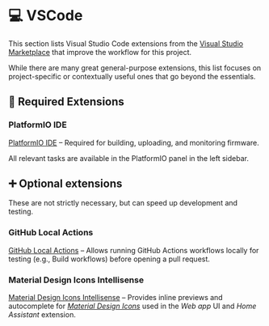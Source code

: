 # 💻 VSCode

This section lists Visual Studio Code extensions from the [Visual Studio Marketplace](https://marketplace.visualstudio.com/vscode) that improve the workflow for this project.

While there are many great general-purpose extensions, this list focuses on project-specific or contextually useful ones that go beyond the essentials.

## 🧩 Required Extensions

### PlatformIO IDE

[PlatformIO IDE](https://marketplace.visualstudio.com/items?itemName=platformio.platformio-ide) – Required for building, uploading, and monitoring firmware.

All relevant tasks are available in the PlatformIO panel in the left sidebar.

## ➕ Optional extensions

These are not strictly necessary, but can speed up development and testing.

### GitHub Local Actions

[GitHub Local Actions](https://marketplace.visualstudio.com/items?itemName=SanjulaGanepola.github-local-actions) – Allows running GitHub Actions workflows locally for testing (e.g., Build workflows) before opening a pull request.

### Material Design Icons Intellisense

[Material Design Icons Intellisense](https://marketplace.visualstudio.com/items?itemName=lukas-tr.materialdesignicons-intellisense) – Provides inline previews and autocomplete for *[Material Design Icons](https://pictogrammers.com/library/mdi/)* used in the *Web app* UI and *Home Assistant* extension.
